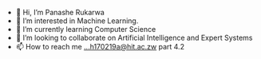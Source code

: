- 👋 Hi, I’m Panashe Rukarwa
- 👀 I’m interested in Machine Learning.
- 🌱 I’m currently learning Computer Science
- 💞️ I’m looking to collaborate on Artificial Intelligence and Expert Systems
- 📫 How to reach me ...h170219a@hit.ac.zw
part 4.2
<!---
panashe-rukarwa/panashe-rukarwa is a ✨ special ✨ repository because its `README.md` (this file) appears on your GitHub profile.
You can click the Preview link to take a look at your changes.
--->
